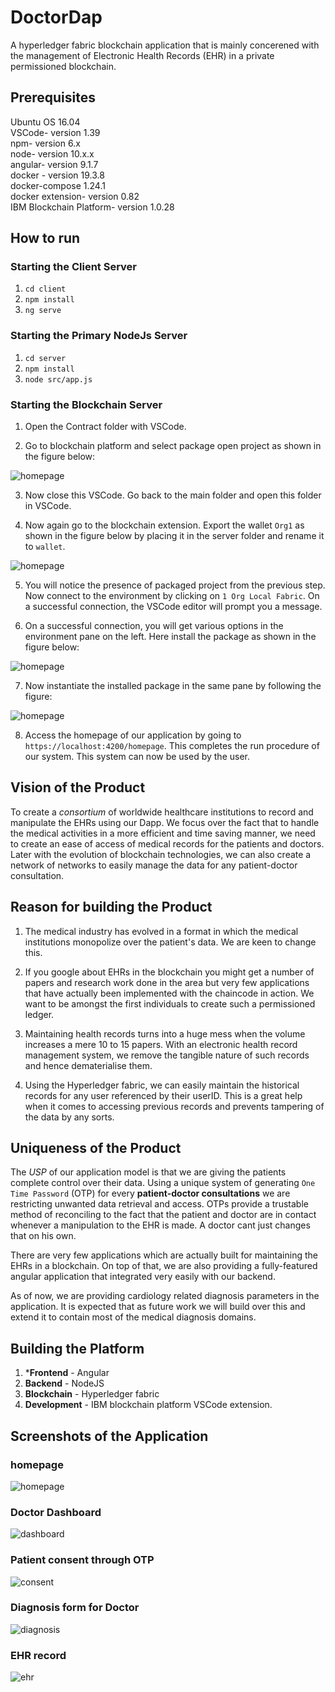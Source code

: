 # DoctorDap
 
A hyperledger fabric blockchain application that is mainly concerened with the management of Electronic Health Records (EHR) in a private permissioned blockchain.
 
## Prerequisites
 
Ubuntu OS 16.04 <br />
VSCode- version 1.39 <br />
npm- version 6.x <br />
node- version 10.x.x <br />
angular- version 9.1.7 <br />
docker - version 19.3.8 <br />
docker-compose 1.24.1 <br />
docker extension- version 0.82 <br />
IBM Blockchain Platform- version 1.0.28
 
## How to run
 
### Starting the Client Server
 
1. `cd client`
2. `npm install`
3. `ng serve`
 
### Starting the Primary NodeJs Server
 
1. `cd server`
2. `npm install`
3. `node src/app.js`
 
### Starting the Blockchain Server
 
1. Open the Contract folder with VSCode.
 
2. Go to blockchain platform and select package open project as shown in the figure below:
 
![homepage](/screenshots/pkg_open_proj.png)
 
 
3. Now close this VSCode.  Go back to the main folder and open this folder in VSCode.
 
4. Now again go to the blockchain extension. Export the wallet `Org1` as shown in the figure below by placing it in the server folder and rename it to `wallet`. 
 
![homepage](/screenshots/exp_wallet.png)
 
5. You will notice the presence of packaged project from the previous step. Now connect to the environment by clicking on `1 Org Local Fabric`.  On a successful connection, the VSCode editor will prompt you a message.
 
6.  On a successful connection, you will get various options in the environment pane on the left.  Here install the package as shown in the figure below:
 
![homepage](/screenshots/install_pkg.png)
 
7. Now instantiate the installed package in the same pane by following the figure:
 
![homepage](/screenshots/instantiate_pkg.png)
 
 
8. Access the homepage of our application by going to `https://localhost:4200/homepage`.  This completes the run procedure of our system. This system can now be used by the user. 
 
## Vision of the Product
 
To create a *consortium* of worldwide healthcare institutions to record and manipulate the EHRs using our Dapp. We focus over the fact that to handle the medical activities in a more efficient and time saving manner, we need to create an ease of access of medical records for the patients and doctors. Later with the evolution of blockchain technologies, we can also create a network of networks to easily manage the data for any patient-doctor consultation. 
 
## Reason for building the Product
 
1. The medical industry has evolved in a format in which the medical institutions monopolize over the patient's data. We are keen to change this.
 
2. If you google about EHRs in the blockchain you might get a number of papers and research work done in the area but very few applications that have actually been implemented with the chaincode in action. We want to be amongst the first individuals to create such a permissioned ledger.
 
3. Maintaining health records turns into a huge mess when the volume increases a mere 10 to 15 papers. With an electronic health record management system, we remove the tangible nature of such records and hence dematerialise them.
 
4. Using the Hyperledger fabric, we can easily maintain the historical records for any user referenced by their userID. This is a great help when it comes to accessing previous records and prevents tampering of the data by any sorts.
 
## Uniqueness of the Product
 
The *USP* of our application model is that we are giving the patients complete control over their data. Using a unique system of generating `One Time Password` (OTP) for every **patient-doctor consultations** we are restricting unwanted data retrieval and access. OTPs provide a trustable method of reconciling to the fact that the patient and doctor are in contact whenever a manipulation to the EHR is made. A doctor cant just changes that on his own.
 
There are very few applications which are actually built for maintaining the EHRs in a blockchain. On top of that, we are also providing a fully-featured angular application that integrated very easily with our backend.
 
As of now, we are providing cardiology related diagnosis parameters in the application. It is expected that as future work we will build over this and extend it to contain most of the medical diagnosis domains.
 
## Building the Platform
 
1. ***Frontend** - Angular
2. **Backend** - NodeJS
3. **Blockchain** - Hyperledger fabric
4. **Development** - IBM blockchain platform VSCode extension.
 
## Screenshots of the Application
 
### homepage
![homepage](/screenshots/home.png)
 
### Doctor Dashboard
![dashboard](/screenshots/doctorHome.png)
 
### Patient consent through OTP
![consent](/screenshots/consent.png)
 
### Diagnosis form for Doctor
![diagnosis](/screenshots/diagnosis.png)
 
### EHR record
![ehr](/screenshots/ehr.png)
 
 
 


